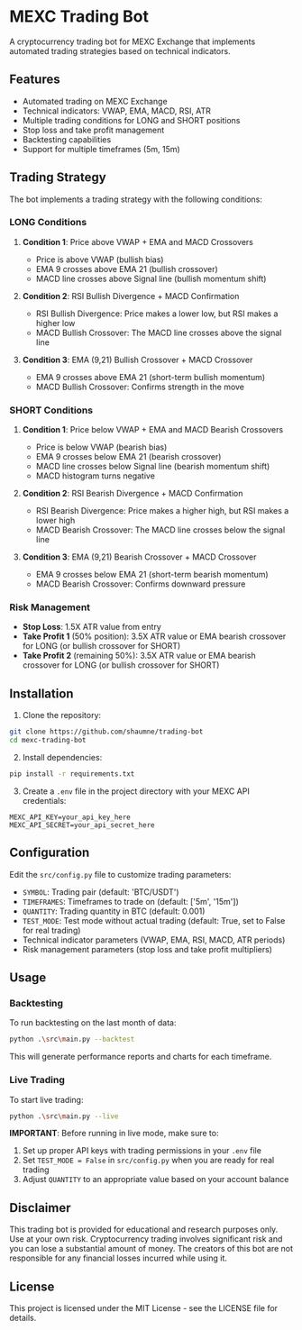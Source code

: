 # MEXC Trading Bot

A cryptocurrency trading bot for MEXC Exchange that implements automated trading strategies based on technical indicators.

## Features

- Automated trading on MEXC Exchange
- Technical indicators: VWAP, EMA, MACD, RSI, ATR
- Multiple trading conditions for LONG and SHORT positions
- Stop loss and take profit management
- Backtesting capabilities
- Support for multiple timeframes (5m, 15m)

## Trading Strategy

The bot implements a trading strategy with the following conditions:

### LONG Conditions

1. **Condition 1**: Price above VWAP + EMA and MACD Crossovers
   - Price is above VWAP (bullish bias)
   - EMA 9 crosses above EMA 21 (bullish crossover)
   - MACD line crosses above Signal line (bullish momentum shift)

2. **Condition 2**: RSI Bullish Divergence + MACD Confirmation
   - RSI Bullish Divergence: Price makes a lower low, but RSI makes a higher low
   - MACD Bullish Crossover: The MACD line crosses above the signal line

3. **Condition 3**: EMA (9,21) Bullish Crossover + MACD Crossover
   - EMA 9 crosses above EMA 21 (short-term bullish momentum)
   - MACD Bullish Crossover: Confirms strength in the move

### SHORT Conditions

1. **Condition 1**: Price below VWAP + EMA and MACD Bearish Crossovers
   - Price is below VWAP (bearish bias)
   - EMA 9 crosses below EMA 21 (bearish crossover)
   - MACD line crosses below Signal line (bearish momentum shift)
   - MACD histogram turns negative

2. **Condition 2**: RSI Bearish Divergence + MACD Confirmation
   - RSI Bearish Divergence: Price makes a higher high, but RSI makes a lower high
   - MACD Bearish Crossover: The MACD line crosses below the signal line

3. **Condition 3**: EMA (9,21) Bearish Crossover + MACD Crossover
   - EMA 9 crosses below EMA 21 (short-term bearish momentum)
   - MACD Bearish Crossover: Confirms downward pressure

### Risk Management

- **Stop Loss**: 1.5X ATR value from entry
- **Take Profit 1** (50% position): 3.5X ATR value or EMA bearish crossover for LONG (or bullish crossover for SHORT)
- **Take Profit 2** (remaining 50%): 3.5X ATR value or EMA bearish crossover for LONG (or bullish crossover for SHORT)

## Installation

1. Clone the repository:

```bash
git clone https://github.com/shaumne/trading-bot
cd mexc-trading-bot
```

2. Install dependencies:

```bash
pip install -r requirements.txt
```

3. Create a `.env` file in the project directory with your MEXC API credentials:

```
MEXC_API_KEY=your_api_key_here
MEXC_API_SECRET=your_api_secret_here
```

## Configuration

Edit the `src/config.py` file to customize trading parameters:

- `SYMBOL`: Trading pair (default: 'BTC/USDT')
- `TIMEFRAMES`: Timeframes to trade on (default: ['5m', '15m'])
- `QUANTITY`: Trading quantity in BTC (default: 0.001)
- `TEST_MODE`: Test mode without actual trading (default: True, set to False for real trading)
- Technical indicator parameters (VWAP, EMA, RSI, MACD, ATR periods)
- Risk management parameters (stop loss and take profit multipliers)

## Usage

### Backtesting

To run backtesting on the last month of data:

```bash
python .\src\main.py --backtest
```

This will generate performance reports and charts for each timeframe.

### Live Trading

To start live trading:

```bash
python .\src\main.py --live
```

**IMPORTANT**: Before running in live mode, make sure to:
1. Set up proper API keys with trading permissions in your `.env` file
2. Set `TEST_MODE = False` in `src/config.py` when you are ready for real trading
3. Adjust `QUANTITY` to an appropriate value based on your account balance

## Disclaimer

This trading bot is provided for educational and research purposes only. Use at your own risk. Cryptocurrency trading involves significant risk and you can lose a substantial amount of money. The creators of this bot are not responsible for any financial losses incurred while using it.

## License

This project is licensed under the MIT License - see the LICENSE file for details.
